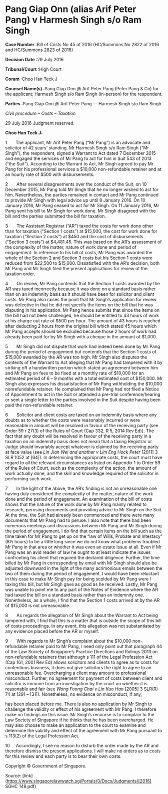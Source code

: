 # Pang Giap Onn (alias Arif Peter Pang) v Harmesh Singh s/o Ram Singh 



**Case Number** :Bill of Costs No 45 of 2016 (HC/Summons No 2822 of 2016 and HC/Summons 2823 of 2016) 

**Decision Date** :29 July 2016 

**Tribunal/Court** :High Court 

**Coram** :Choo Han Teck J 

**Counsel Name(s)** :Pang Giap Onn @ Arif Peter Pang (Peter Pang & Co) for the applicant; Harmesh Singh s/o Ram Singh (in-person) for the respondent. 

**Parties** :Pang Giap Onn @ Arif Peter Pang — Harmesh Singh s/o Ram Singh 

_Civil procedure_ – _Costs_ – _Taxation_ 

29 July 2016 Judgment reserved. 

**Choo Han Teck J:** 

1       The applicant, Mr Arif Peter Pang (“Mr Pang”) is an advocate and solicitor of 42 years’ standing. Mr Harmesh Singh s/o Ram Singh (“Mr Singh”), the respondent, signed a Warrant to Act dated 7 December 2015 and engaged the services of Mr Pang to act for him in Suit 543 of 2013 (“the Suit”). According to the Warrant to Act, Mr Singh agreed to pay Mr Pang for his professional services a $10,000 non-refundable retainer and at an hourly rate of $500 with disbursements. 

2       After several disagreements over the conduct of the Suit, on 10 December 2015, Mr Pang told Mr Singh that he no longer wished to act for him. Nevertheless, the parties remained in contact and Mr Pang continued to provide Mr Singh with legal advice up until 8 January 2016. On 10 January 2016, Mr Pang ceased to act for Mr Singh. On 11 January 2016, Mr Pang sent his bill to Mr Singh for work done. Mr Singh disagreed with the bill and the parties submitted the bill for taxation. 

3       The Assistant Registrar (“AR”) taxed the costs for work done other than for taxation (“Section 1 costs”) at $15,000, the cost for work done for taxation (“Section 2 costs”) at $450 and the cost of disbursements (“Section 3 costs”) at $4,481.45. This was based on the AR’s assessment of the complexity of the matter, nature of work done and period of engagement. In reference to his bill of costs, Mr Pang was awarded the whole of the Section 2 and Section 3 costs but his Section 1 costs were reduced from $22,500 to $15,000. Dissatisfied with the AR’s decision, both Mr Pang and Mr Singh filed the present applications for review of the taxation order. 

4       On review, Mr Pang contends that the Section 1 costs awarded by the AR was taxed incorrectly because it was done on a standard basis rather than on an indemnity basis as it should have been for solicitor and client costs. Mr Pang also raises the point that Mr Singh’s application for review was defective in that he did not specify the items on the bill that he was disputing in his application. Mr Pang hence submits that since the items on the bill had not been challenged, he should be entitled to 43 hours of work at his charge out rate of $500 per hour. The amount of 43 hours is reached after deducting 2 hours from the original bill which stated 45 hours which Mr Pang accepts should be excluded because those 2 hours of work had already been paid for by Mr Singh with a cheque in the amount of $1,000. 


5       Mr Singh did not dispute that work had indeed been done by Mr Pang during the period of engagement but contends that the Section 1 costs of $15,000 awarded by the AR was too high. Mr Singh also disputes the contents of the Warrant to Act alleging that Mr Pang had tampered with it by striking off a handwritten portion which stated an agreement between him and Mr Pang on fees to be fixed at a monthly rate of $10,000 for an estimated period of 6 – 9 months with a total estimated cost of $150,000. Mr Singh also expresses his dissatisfaction of Mr Pang withholding the $10,000 nonrefundable retainer. He complained that Mr Pang had not filed a Notice of Appointment to act in the Suit or attended a pre-trial conference/hearing or sent a single letter to the parties involved in the Suit despite having been paid the non-refundable retainer. 

6       Solicitor and client costs are taxed on an indemnity basis where any doubts as to whether the costs were reasonably incurred or were reasonable in amount will be resolved in favour of the receiving party (see Order 59 r 27(3) of the Rules of Court (Cap 332, R 5, 2014 Rev Ed)). The fact that any doubt will be resolved in favour of the receiving party in a taxation on an indemnity basis does not mean that a taxing Registrar or Judge should invariably accept whatever is claimed by the receiving party at face value (see _Lin Jian Wei and another v Lim Eng Hock Peter_ <span class="citation">[2011] 3 SLR 1052</span> at [64]). In determining the appropriate costs, the court must have regard to all the relevant circumstances as listed on Appendix 1 to Order 59 of the Rules of Court, such as the complexity of the action, the amount of work actually done, and the skill and knowledge required of the solicitor in performing such work. 

7       In the light of the above, the AR’s finding is not an unreasonable one having duly considered the complexity of the matter, nature of the work done and the period of engagement. An examination of the bill of costs shows that the nature of the work done by Mr Pang mainly related to research, perusing documents and providing advice to Mr Singh on the Suit. At the time, the Suit had already been commenced and there were many documents that Mr Pang had to peruse. I also note that there had been numerous meetings and discussions between Mr Pang and Mr Singh during the period of engagement. I do find that certain items on the bill such as the time taken for Mr Pang to get up on the “law of Wills, Probate and Intestacy” (8½ hours) to be a little long since we do not know what problems troubled Mr Pang in that area or whether it was even an estate issue at all. Even if Mr Pang was an avid reader of law he ought to at least indicate the issues confronting his client that required the declared diligence. Further, the time billed by Mr Pang in corresponding by email with Mr Singh should also be adjusted downward in the light of the many acrimonious emails between the two of them during the period of engagement. I would have been reluctant in this case to make Mr Singh pay for being scolded by Mr Pang were I taxing this bill, but Mr Singh gave as good as he received. Lastly, Mr Pang was unable to point me to any part of the Notes of Evidence where the AR had taxed the bill on a standard basis rather than an indemnity one. Nonetheless, as a whole, I find that the Section 1 costs arrived at by the AR of $15,000 is not unreasonable. 

8       As regards the allegation of Mr Singh about the Warrant to Act being tampered with, I find that this is a matter that is outside the scope of this bill of costs proceedings. In any event, this allegation was not substantiated by any evidence placed before the AR or myself. 

9       With regards to Mr Singh’s complaint about the $10,000 non-refundable retainer paid to Mr Pang, I need only point out that paragraph 44 of the Law Society of Singapore’s Practice Directions and Rulings 2013 on non-refundable retainers that although s 111 of the Legal Profession Act (Cap 161, 2001 Rev Ed) allows solicitors and clients to agree as to costs for contentious business, it does not give solicitors the right to agree to an unreasonable fee. Overcharging a client may amount to professional misconduct. Further, no agreement for payment of costs between client and solicitor is immune from an investigation by the court on whether it is reasonable and fair (see _Wong Foong Chai v Lin Kuo Hao_ <span class="citation">[2005] 3 SLR(R) 74</span> at [29] – [31]). Nonetheless, no evidence on misconduct, if any, 


has been placed before me. There is also no application by Mr Singh to challenge the validity or effect of his agreement with Mr Pang. I therefore make no findings on this issue. Mr Singh’s recourse is to complain to the Law Society of Singapore if he thinks that he has been overcharged. He may also choose to make an application to the court to examine and determine the validity and effect of the agreement with Mr Pang pursuant to s 113(2) of the Legal Profession Act. 

10     Accordingly, I see no reason to disturb the order made by the AR and therefore dismiss the present applications. I will make no orders as to costs for this review and each party is to bear their own costs. 

 Copyright © Government of Singapore. 


Source: [link](https://www.singaporelawwatch.sg/Portals/0/Docs/Judgments/[2016] SGHC 149.pdf)
